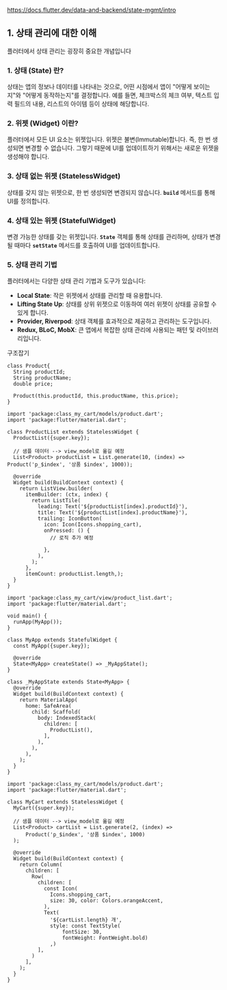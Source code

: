 
https://docs.flutter.dev/data-and-backend/state-mgmt/intro

## 1. 상태 관리에 대한 이해

플러터에서 상태 관리는 굉장히 중요한 개념입니다

### **1. 상태 (State) 란?**

상태는 앱의 정보나 데이터를 나타내는 것으로, 어떤 시점에서 앱이 "어떻게 보이는지"와 "어떻게 동작하는지"를 결정합니다. 예를 들면, 체크박스의 체크 여부, 텍스트 입력 필드의 내용, 리스트의 아이템 등이 상태에 해당합니다.

### **2. 위젯 (Widget) 이란?**

플러터에서 모든 UI 요소는 위젯입니다. 위젯은 불변(Immutable)합니다. 즉, 한 번 생성되면 변경할 수 없습니다. 그렇기 때문에 UI를 업데이트하기 위해서는 새로운 위젯을 생성해야 합니다.

### **3. 상태 없는 위젯 (StatelessWidget)**

상태를 갖지 않는 위젯으로, 한 번 생성되면 변경되지 않습니다. **`build`** 메서드를 통해 UI를 정의합니다.

### **4. 상태 있는 위젯 (StatefulWidget)**

변경 가능한 상태를 갖는 위젯입니다. **`State`** 객체를 통해 상태를 관리하며, 상태가 변경될 때마다 **`setState`** 메서드를 호출하여 UI를 업데이트합니다.

### **5. 상태 관리 기법**

플러터에서는 다양한 상태 관리 기법과 도구가 있습니다:

- **Local State**: 작은 위젯에서 상태를 관리할 때 유용합니다.
- **Lifting State Up**: 상태를 상위 위젯으로 이동하여 여러 위젯이 상태를 공유할 수 있게 합니다.
- **Provider, Riverpod**: 상태 객체를 효과적으로 제공하고 관리하는 도구입니다.
- **Redux, BLoC, MobX**: 큰 앱에서 복잡한 상태 관리에 사용되는 패턴 및 라이브러리입니다.









구조잡기
```
class Product{  
  String productId;  
  String productName;  
  double price;  
  
  Product(this.productId, this.productName, this.price);  
}
```

```
import 'package:class_my_cart/models/product.dart';  
import 'package:flutter/material.dart';  
  
class ProductList extends StatelessWidget {  
  ProductList({super.key});  
  
  // 샘플 데이터 --> view_model로 옮길 예정  
  List<Product> productList = List.generate(10, (index) => Product('p_$index', '상품 $index', 1000));  
  
  @override  
  Widget build(BuildContext context) {  
    return ListView.builder(  
      itemBuilder: (ctx, index) {  
        return ListTile(  
          leading: Text('${productList[index].productId}'),  
          title: Text('${productList[index].productName}'),  
          trailing: IconButton(  
            icon: Icon(Icons.shopping_cart),  
            onPressed: () {  
              // 로직 추가 예정  
  
            },  
          ),  
        );  
      },  
      itemCount: productList.length,);  
  }  
}
```

```
import 'package:class_my_cart/view/product_list.dart';  
import 'package:flutter/material.dart';  
  
void main() {  
  runApp(MyApp());  
}  
  
class MyApp extends StatefulWidget {  
  const MyApp({super.key});  
  
  @override  
  State<MyApp> createState() => _MyAppState();  
}  
  
class _MyAppState extends State<MyApp> {  
  @override  
  Widget build(BuildContext context) {  
    return MaterialApp(  
      home: SafeArea(  
        child: Scaffold(  
          body: IndexedStack(  
            children: [  
              ProductList(),  
            ],  
          ),  
        ),  
      ),  
    );  
  }  
}
```

```
import 'package:class_my_cart/models/product.dart';  
import 'package:flutter/material.dart';  
  
class MyCart extends StatelessWidget {  
  MyCart({super.key});  
  
  // 샘플 데이터 --> view_model로 옮길 예정  
  List<Product> cartList = List.generate(2, (index) =>  
      Product('p_$index', '상품 $index', 1000)  
  );   
  
  @override  
  Widget build(BuildContext context) {  
    return Column(  
      children: [  
        Row(  
          children: [  
            const Icon(  
              Icons.shopping_cart,  
              size: 30, color: Colors.orangeAccent,  
            ),  
            Text(  
              '${cartList.length} 개',  
              style: const TextStyle(  
                  fontSize: 30,  
                  fontWeight: FontWeight.bold)  
              ,)  
          ],  
        )  
      ],  
    );  
  }  
}
```